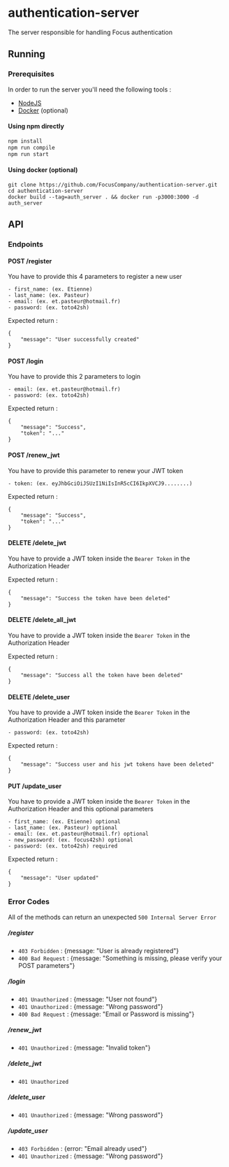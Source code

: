 # authentication-server

The server responsible for handling Focus authentication

## Running
### Prerequisites
In order to run the server you'll need the following tools :
 - [NodeJS](https://nodejs.org/en/download/package-manager/)
 - [Docker](https://docs.docker.com/engine/installation/#supported-platforms) (optional)

#### Using npm directly
```sh
npm install
npm run compile
npm run start
```

#### Using docker (optional)
```
git clone https://github.com/FocusCompany/authentication-server.git
cd authentication-server
docker build --tag=auth_server . && docker run -p3000:3000 -d auth_server
```

## API
### Endpoints
#### POST /register
You have to provide this 4 parameters to register a new user
```
- first_name: (ex. Etienne)
- last_name: (ex. Pasteur)
- email: (ex. et.pasteur@hotmail.fr)
- password: (ex. toto42sh)
```
Expected return :
```
{
    "message": "User successfully created"
}
``` 
#### POST /login
You have to provide this 2 parameters to login
```
- email: (ex. et.pasteur@hotmail.fr)
- password: (ex. toto42sh)
```
Expected return :
```
{
    "message": "Success",
    "token": "..."
}
``` 
#### POST /renew_jwt
You have to provide this parameter to renew your JWT token
```
- token: (ex. eyJhbGciOiJSUzI1NiIsInR5cCI6IkpXVCJ9........)
```
Expected return :
```
{
    "message": "Success",
    "token": "..."
}
``` 
#### DELETE /delete_jwt
You have to provide a JWT token inside the `Bearer Token` in the Authorization Header

Expected return :
```
{
    "message": "Success the token have been deleted"
}
```
#### DELETE /delete_all_jwt
You have to provide a JWT token inside the `Bearer Token` in the Authorization Header

Expected return :
```
{
    "message": "Success all the token have been deleted"
}
```
#### DELETE /delete_user
You have to provide a JWT token inside the `Bearer Token` in the Authorization Header and this parameter
```
- password: (ex. toto42sh)
```
Expected return :
```
{
    "message": "Success user and his jwt tokens have been deleted"
}
```
#### PUT /update_user
You have to provide a JWT token inside the `Bearer Token` in the Authorization Header and this optional parameters
```
- first_name: (ex. Etienne) optional
- last_name: (ex. Pasteur) optional
- email: (ex. et.pasteur@hotmail.fr) optional
- new_password: (ex. focus42sh) optional
- password: (ex. toto42sh) required
```
Expected return :
```
{
    "message": "User updated"
}
``` 

### Error Codes
All of the methods can return an unexpected `500 Internal Server Error`
##### /register
- `403 Forbidden` : {message: "User is already registered"}
- `400 Bad Request` : {message: "Something is missing, please verify your POST parameters"}
##### /login
- `401 Unauthorized` : {message: "User not found"}
- `401 Unauthorized` : {message: "Wrong password"}
- `400 Bad Request` : {message: "Email or Password is missing"}
##### /renew_jwt
- `401 Unauthorized` : {message: "Invalid token"}
##### /delete_jwt
- `401 Unauthorized`
##### /delete_user
- `401 Unauthorized` : {message: "Wrong password"}
##### /update_user
- `403 Forbidden` : {error: "Email already used"}
- `401 Unauthorized` : {message: "Wrong password"}
